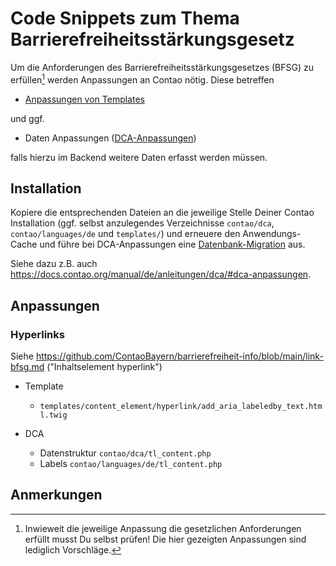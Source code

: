# Code Snippets zum Thema Barrierefreiheitsstärkungsgesetz

Um die Anforderungen des Barrierefreiheitsstärkungsgesetzes (BFSG) zu erfüllen[^1] werden Anpassungen an Contao nötig.
Diese betreffen 

* [Anpassungen von Templates](https://docs.contao.org/manual/de/layout/templates/twig/wiederverwendung/) 

und ggf. 

* Daten Anpassungen ([DCA-Anpassungen](https://docs.contao.org/manual/de/anleitungen/dca/#dca-anpassungen))

falls hierzu im Backend weitere Daten erfasst werden müssen.

## Installation

Kopiere die entsprechenden Dateien an die jeweilige Stelle Deiner Contao Installation (ggf. selbst anzulegendes 
Verzeichnisse `contao/dca`, `contao/languages/de` und `templates/`) und erneuere den Anwendungs-Cache und führe
bei DCA-Anpassungen eine 
[Datenbank-Migration](https://docs.contao.org/manual/de/migration/#migrationen-und-datenbank-updates-starten) aus.

Siehe dazu z.B. auch https://docs.contao.org/manual/de/anleitungen/dca/#dca-anpassungen.


## Anpassungen

### Hyperlinks

Siehe https://github.com/ContaoBayern/barrierefreiheit-info/blob/main/link-bfsg.md ("Inhaltselement hyperlink")

* Template
  * `templates/content_element/hyperlink/add_aria_labeledby_text.html.twig` 
 
* DCA
  * Datenstruktur `contao/dca/tl_content.php`
  * Labels `contao/languages/de/tl_content.php`
 


## Anmerkungen

[^1]: Inwieweit die jeweilige Anpassung die gesetzlichen Anforderungen erfüllt musst Du selbst prüfen! 
  Die hier gezeigten Anpassungen sind lediglich Vorschläge. 
